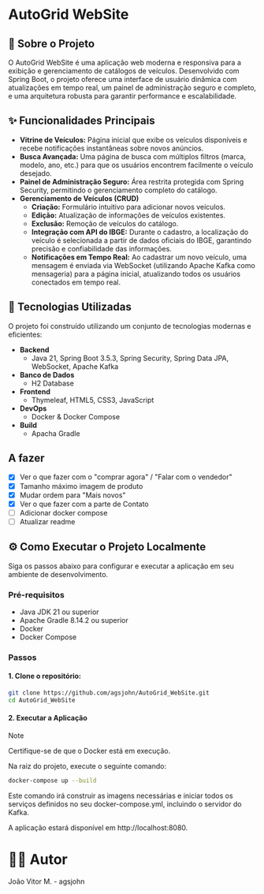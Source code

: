 # AutoGrid WebSite
## 📖 Sobre o Projeto
O AutoGrid WebSite é uma aplicação web moderna e responsiva para a exibição e gerenciamento de catálogos de veículos. Desenvolvido com Spring Boot, o projeto oferece uma interface de usuário dinâmica com atualizações em tempo real, um painel de administração seguro e completo, e uma arquitetura robusta para garantir performance e escalabilidade.

## ✨ Funcionalidades Principais
* **Vitrine de Veículos:** Página inicial que exibe os veículos disponíveis e recebe notificações instantâneas sobre novos anúncios.
* **Busca Avançada:** Uma página de busca com múltiplos filtros (marca, modelo, ano, etc.) para que os usuários encontrem facilmente o veículo desejado.
* **Painel de Administração Seguro:** Área restrita protegida com Spring Security, permitindo o gerenciamento completo do catálogo.
* **Gerenciamento de Veículos (CRUD)**
  * **Criação:** Formulário intuitivo para adicionar novos veículos.
  * **Edição:** Atualização de informações de veículos existentes.
  * **Exclusão:** Remoção de veículos do catálogo.
  * **Integração com API do IBGE:** Durante o cadastro, a localização do veículo é selecionada a partir de dados oficiais do IBGE, garantindo precisão e confiabilidade das informações.
  * **Notificações em Tempo Real:** Ao cadastrar um novo veículo, uma mensagem é enviada via WebSocket (utilizando Apache Kafka como mensageria) para a página inicial, atualizando todos os usuários conectados em tempo real.

## 🚀 Tecnologias Utilizadas
O projeto foi construído utilizando um conjunto de tecnologias modernas e eficientes:

* **Backend**
  * Java 21, Spring Boot 3.5.3, Spring Security, Spring Data JPA, WebSocket, Apache Kafka
* **Banco de Dados**
  * H2 Database
* **Frontend**
  * Thymeleaf, HTML5, CSS3, JavaScript
* **DevOps**
  * Docker & Docker Compose
* **Build**
  * Apacha Gradle

## A fazer
- [x] Ver o que fazer com o "comprar agora" / "Falar com o vendedor"
- [x] Tamanho máximo imagem de produto
- [x] Mudar ordem para "Mais novos"
- [x] Ver o que fazer com a parte de Contato
- [ ] Adicionar docker compose
- [ ] Atualizar readme

## ⚙️ Como Executar o Projeto Localmente
Siga os passos abaixo para configurar e executar a aplicação em seu ambiente de desenvolvimento.

### Pré-requisitos
* Java JDK 21 ou superior
* Apache Gradle 8.14.2 ou superior
* Docker
* Docker Compose

### Passos
#### 1. Clone o repositório:

  ```bash
  git clone https://github.com/agsjohn/AutoGrid_WebSite.git
  cd AutoGrid_WebSite
  ```

#### 2. Executar a Aplicação

> [!NOTE]
> Certifique-se de que o Docker está em execução.

Na raiz do projeto, execute o seguinte comando: 

```bash
docker-compose up --build
```
Este comando irá construir as imagens necessárias e iniciar todos os serviços definidos no seu docker-compose.yml, incluindo o servidor do Kafka.

A aplicação estará disponível em http://localhost:8080.


# 👨‍💻 Autor
João Vitor M. - agsjohn
